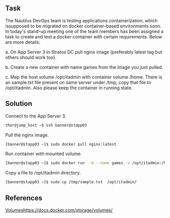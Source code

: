 ## Task

The Nautilus DevOps team is testing applications containerization, which issupposed to be migrated on docker container-based environments soon. In today's stand-up meeting one of the team members has been assigned a task to create and test a docker container with certain requirements. Below are more details:

a. On App Server 3 in Stratos DC pull nginx image (preferably latest tag but others should work too).

b. Create a new container with name games from the image you just pulled.

c. Map the host volume /opt/itadmin with container volume /home. There is an sample.txt file present on same server under /tmp; copy that file to /opt/itadmin. Also please keep the container in running state.

## Solution

Connect to the App Server 3.

```sh
thor@jump_host ~$ ssh banner@stapp03
```

Pull the nginx image.

```sh
[banner@stapp03 ~]$ sudo docker pull nginx:latest
```

Run container with mounted volume.

```sh
[banner@stapp03 ~]$ sudo docker run  -d --name games -v /opt/itadmin:/home nginx:latest
```

Copy a file to /opt/itadmin directory.

```sh
[banner@stapp03 ~]$ sudo cp /tmp/sample.txt  /opt/itadmin/
```

## References

[Volumes]()https://docs.docker.com/storage/volumes/
